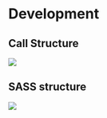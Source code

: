 # Development

## Call Structure

[![](https://mermaid.ink/svg/pako:eNptUk1rwzAM_SvGI6SDfowecxjs47hC6WCXuAw3VltTxw6yszFK__tkO-l26EV60ntPCMtn3jgFvOJFcRaWMW11qFiCjJXhCC2UFSuVxFM5_d_9kKjlzoAvr3KijLbw4ozDaLrbNw-jibjG9D4APjtUkPgb3OmQjMvlsszcJSYKl6IQdm_cd3OUGNjbJtPreo1gnFRbNps9dhlPhrwY8jz4-yxf1SupbdK2BCYxLGL4k2zqDVhaEDDJcCgmI1iMIFqi4qnrBicVB-N20uTa97sDyu7IUCGrBR-Ngm-zgJzUpjj3X2ACXIk8hbjPjOZeen9laQyf8haQFld0ufT6gqerCF4RjNcSnB6NdLIP7v3HNrwK2MOU952SAV61pN1aXu2l8dQFpYPDVf4K6UdcfgHqeKst?type=png)](https://mermaid.live/edit#pako:eNptUk1rwzAM_SvGI6SDfowecxjs47hC6WCXuAw3VltTxw6yszFK__tkO-l26EV60ntPCMtn3jgFvOJFcRaWMW11qFiCjJXhCC2UFSuVxFM5_d_9kKjlzoAvr3KijLbw4ozDaLrbNw-jibjG9D4APjtUkPgb3OmQjMvlsszcJSYKl6IQdm_cd3OUGNjbJtPreo1gnFRbNps9dhlPhrwY8jz4-yxf1SupbdK2BCYxLGL4k2zqDVhaEDDJcCgmI1iMIFqi4qnrBicVB-N20uTa97sDyu7IUCGrBR-Ngm-zgJzUpjj3X2ACXIk8hbjPjOZeen9laQyf8haQFld0ufT6gqerCF4RjNcSnB6NdLIP7v3HNrwK2MOU952SAV61pN1aXu2l8dQFpYPDVf4K6UdcfgHqeKst)


## SASS structure

[![](https://mermaid.ink/svg/pako:eNqNUs1qAjEQfpUhRXYFXer2toceasFLvbTQi5ESN6MGk4kk2f6ggg_SvlyfpDFr7Q899JKE-X74MjMbVluJrGKdzoYTgCIVKkhPgCws0WBWQSaFW2W979V74ZSYafTZiR4hrQiHVlt3EJ3N6_NPUcRq3fiA7so6iQn_A1stkrAsy6zFdocrHrtOh9Nc26d6KVyAm9sWvp04pGiHrgh-Cv3-5VZRNJMowVKNWxi1xFE-WWg7E7rwwnt437_OtBVB0eJ9_zbtHpQwbKnDQe6tQaitWVtCCoMEbznL4WROEJRBD13Otidh-UtY_ld4kRdF8SOEb2YLJ9ZLUBIHMOEsJiZL_ZQackv6BR6F8z0w6lmR78ZvcDY9-kX-Q0xhLH3Vkvt48pD4qQtHJDaQE-sxg84IJeMupHlylubMWRWfh_lzFscQeaIJ9u6FalYF12CPNWspAl4rEQMbVs2F9rGKUgXrxu1ypR3bfQAaQMPb?type=png)](https://mermaid.live/edit#pako:eNqNUs1qAjEQfpUhRXYFXer2toceasFLvbTQi5ESN6MGk4kk2f6ggg_SvlyfpDFr7Q899JKE-X74MjMbVluJrGKdzoYTgCIVKkhPgCws0WBWQSaFW2W979V74ZSYafTZiR4hrQiHVlt3EJ3N6_NPUcRq3fiA7so6iQn_A1stkrAsy6zFdocrHrtOh9Nc26d6KVyAm9sWvp04pGiHrgh-Cv3-5VZRNJMowVKNWxi1xFE-WWg7E7rwwnt437_OtBVB0eJ9_zbtHpQwbKnDQe6tQaitWVtCCoMEbznL4WROEJRBD13Otidh-UtY_ld4kRdF8SOEb2YLJ9ZLUBIHMOEsJiZL_ZQackv6BR6F8z0w6lmR78ZvcDY9-kX-Q0xhLH3Vkvt48pD4qQtHJDaQE-sxg84IJeMupHlylubMWRWfh_lzFscQeaIJ9u6FalYF12CPNWspAl4rEQMbVs2F9rGKUgXrxu1ypR3bfQAaQMPb)

